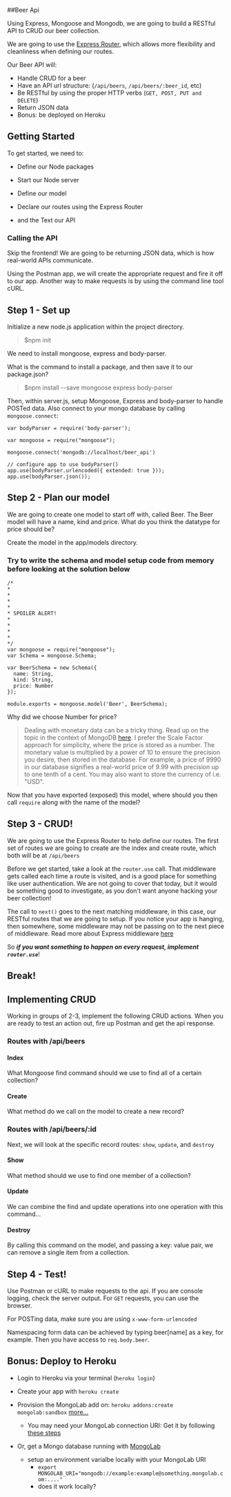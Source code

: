 ##Beer Api

Using Express, Mongoose and Mongodb, we are going to build a RESTful API to CRUD our beer collection.

We are going to use the [Express Router](http://expressjs.com/4x/api.html#router), which allows more flexibility and cleanliness when defining our routes.

Our Beer API will:
 - Handle CRUD for a beer
 - Have an API url structure: (`/api/beers`, `/api/beers/:beer_id`, etc)
 - Be RESTful by using the proper HTTP verbs (`GET, POST, PUT and DELETE`)
 - Return JSON data
 - Bonus: be deployed on Heroku 

## Getting Started

To get started, we need to:

 - Define our Node packages

 - Start our Node server

 - Define our model

 - Declare our routes using the Express Router

 - and the Text our API

### Calling the API

Skip the frontend! We are going to be returning JSON data, which is how real-world APIs communicate.

Using the Postman app, we will create the appropriate request and fire it off to our app. Another way to make requests is by using the command line tool cURL.

## Step 1 - Set up

Initialize a new node.js application within the project directory. 

> $npm init

We need to install mongoose, express and body-parser.

What is the command to install a package, and then save it to our package.json?

> $npm install --save mongoose express body-parser

Then, within server.js, setup Mongoose, Express and body-parser to handle POSTed data. Also connect to your mongo database by calling `mongoose.connect`:

```
var bodyParser = require('body-parser');

var mongoose = require("mongoose");

mongoose.connect('mongodb://localhost/beer_api')

// configure app to use bodyParser()
app.use(bodyParser.urlencoded({ extended: true }));
app.use(bodyParser.json());
```


## Step 2 - Plan our model

We are going to create one model to start off with, called Beer. The Beer model will have a name, kind and price. What do you think the datatype for price should be?

Create the model in the app/models directory.

### Try to write the schema and model setup code from memory before looking at the solution below



```
/*
*
*
*
*
* SPOILER ALERT!
*
*
*
*
*/
var mongoose = require("mongoose");
var Schema = mongoose.Schema;

var BeerSchema = new Schema({
  name: String,
  kind: String,
  price: Number
});

module.exports = mongoose.model('Beer', BeerSchema);
```

Why did we choose Number for price? 

> Dealing with monetary data can be a tricky thing. Read up on the topic in the context of MongoDB [here](https://docs.mongodb.com/manual/tutorial/model-monetary-data/). I prefer the Scale Factor approach for simplicity, where the price is stored as a number. The monetary value is multiplied by a power of 10 to ensure the precision you desire, then stored in the database. For example, a price of 9990 in our database signifies a real-world price of 9.99 with precision up to one tenth of a cent. You may also want to store the currency of i.e. "USD".

Now that you have exported (exposed) this model, where should you then call `require` along with the name of the model?

## Step 3 - CRUD!

We are going to use the Express Router to help define our routes. The first set of routes we are going to create are the index and create route, which both will be at `/api/beers`

Before we get started, take a look at the `router.use` call. That middleware gets called each time a route is visited, and is a good place for something like user authentication. We are not going to cover that today, but it would be something good to investigate, as you don't want anyone hacking your beer collection!

The call to `next()` goes to the next matching middleware, in this case, our RESTful routes that we are going to setup. If you notice your app is hanging, then somewhere, some middleware may not be passing on to the next piece of middleware. Read more about Express middleware [here](http://expressjs.com/en/guide/using-middleware.html)

So ***if you want something to happen on every request, implement `router.use`***!

## Break!

## Implementing CRUD

Working in groups of 2-3, implement the following CRUD actions. When you are ready to test an action out, fire up Postman and get the api response.

### Routes with /api/beers

#### Index

What Mongoose find command should we use to find all of a certain collection?

#### Create

What method do we call on the model to create a new record?

### Routes with /api/beers/:id

Next, we will look at the specific record routes: `show`, `update`, and `destroy`

#### Show

What method should we use to find one member of a collection?

#### Update

We can combine the find and update operations into one operation with this command...

#### Destroy

By calling this command on the model, and passing a key: value pair, we can remove a single item from a collection.

## Step 4 - Test!

Use Postman or cURL to make requests to the api. If you are console logging, check the server output. For `GET` requests, you can use the browser.

For POSTing data, make sure you are using `x-www-form-urlencoded`

Namespacing form data can be achieved by typing beer[name] as a key, for example. Then you have access to `req.body.beer`.

## Bonus: Deploy to Heroku

 - Login to Heroku via your terminal (`heroku login`)

 - Create your app with `heroku create`

 - Provision the MongoLab add on: `heroku addons:create mongolab:sandbox` [more...](https://elements.heroku.com/addons/mongolab)
   - You may need your MongoLab connection URI: Get it by following [these steps](https://devcenter.heroku.com/articles/mongolab#getting-your-connection-uri)

 - Or, get a Mongo database running with [MongoLab](https://mlab.com/)
   - setup an environment varialbe locally with your MongoLab URI
     - `export MONGOLAB_URI="mongodb://example:example@something.mongolab.com:...."`
     - does it work locally?

